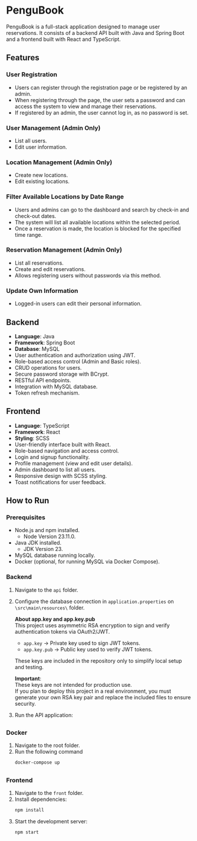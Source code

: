 # PenguBook

PenguBook is a full-stack application designed to manage user reservations. It consists of a backend API built with Java and Spring Boot and a frontend built with React and TypeScript.

## Features

### User Registration
- Users can register through the registration page or be registered by an admin.
- When registering through the page, the user sets a password and can access the system to view and manage their reservations.
- If registered by an admin, the user cannot log in, as no password is set.

### User Management (Admin Only)
- List all users.
- Edit user information.

### Location Management (Admin Only)
- Create new locations.
- Edit existing locations.

### Filter Available Locations by Date Range
- Users and admins can go to the dashboard and search by check-in and check-out dates.
- The system will list all available locations within the selected period.
- Once a reservation is made, the location is blocked for the specified time range.

### Reservation Management (Admin Only)
- List all reservations.
- Create and edit reservations.
- Allows registering users without passwords via this method.

### Update Own Information
- Logged-in users can edit their personal information.

## Backend
- **Language**: Java
- **Framework**: Spring Boot
- **Database**: MySQL
- User authentication and authorization using JWT.
- Role-based access control (Admin and Basic roles).
- CRUD operations for users.
- Secure password storage with BCrypt.
- RESTful API endpoints.
- Integration with MySQL database.
- Token refresh mechanism.

## Frontend
- **Language**: TypeScript
- **Framework**: React
- **Styling**: SCSS
- User-friendly interface built with React.
- Role-based navigation and access control.
- Login and signup functionality.
- Profile management (view and edit user details).
- Admin dashboard to list all users.
- Responsive design with SCSS styling.
- Toast notifications for user feedback.

## How to Run

### Prerequisites
- Node.js and npm installed.
    - Node Version 23.11.0.
- Java JDK installed.
    - JDK Version 23.
- MySQL database running locally.
- Docker (optional, for running MySQL via Docker Compose).

### Backend
1. Navigate to the `api` folder.
2. Configure the database connection in `application.properties` on `\src\main\resources\` folder.

    **About app.key and app.key.pub**  
    This project uses asymmetric RSA encryption to sign and verify authentication tokens via OAuth2/JWT.

    - `app.key` → Private key used to sign JWT tokens.  
    - `app.key.pub` → Public key used to verify JWT tokens.  

    These keys are included in the repository only to simplify local setup and testing.

    **Important**:  
    These keys are not intended for production use.  
    If you plan to deploy this project in a real environment, you must generate your own RSA key pair and replace the included files to ensure security.

3. Run the API application:


##
### Docker

1. Navigate to the root folder.
2. Run the following command
    ``` bash
    docker-compose up
    ```
##
### Frontend
1. Navigate to the `front` folder.
2. Install dependencies:
   ```bash
   npm install
   ```
3. Start the development server:
   ```bash
   npm start
   ```